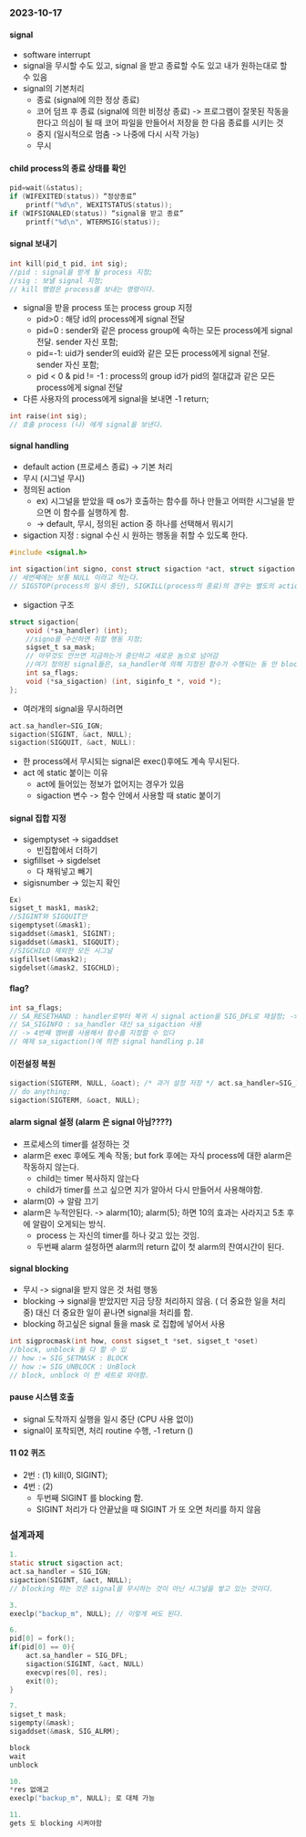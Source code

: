 ### 2023-10-17
#### signal
- software interrupt
- signal을 무시할 수도 있고, signal 을 받고 종료할 수도 있고 내가 원하는대로 할 수 있음
- signal의 기본처리
	- 종료 (signal에 의한 정상 종료)
	- 코어 덤프 후 종료 (signal에 의한 비정상 종료) -> 프로그램이 잘못된 작동을 한다고 의심이 될 때 코어 파일을 만들어서 저장을 한 다음 종료를 시키는 것
	- 중지 (일시적으로 멈춤 -> 나중에 다시 시작 가능)
	- 무시
#### child process의 종료 상태를 확인
```c
pid=wait(&status); 
if (WIFEXITED(status)) “정상종료” 
	printf("%d\n", WEXITSTATUS(status)); 
if (WIFSIGNALED(status)) “signal을 받고 종료” 
	printf("%d\n", WTERMSIG(status));
```
#### signal 보내기
```c
int kill(pid_t pid, int sig);
//pid : signal을 받게 될 process 지정;
//sig : 보낼 signal 지정;
// kill 명령은 process를 보내는 명령이다.
```
- signal을 받을 process 또는 process group 지정
	- pid>0 : 해당 id의 process에게 signal 전달
	- pid=0 : sender와 같은 process group에 속하는 모든 process에게 signal 전달. sender 자신 포함;
	- pid=-1: uid가 sender의 euid와 같은 모든 process에게 signal 전달. sender 자신 포함;
	- pid < 0 & pid != -1 : process의 group id가 pid의 절대값과 같은 모든 process에게 signal 전달
- 다른 사용자의 process에게 signal을 보내면 -1 return;
``` c
int raise(int sig);
// 호출 process (나) 에게 signal을 보낸다.
```
#### signal handling
- default action (프로세스 종료) -> 기본 처리
- 무시 (시그널 무시)
- 정의된 action
	- ex) 시그널을 받았을 때 os가 호출하는 함수를 하나 만들고 어떠한 시그널을 받으면 이 함수를 실행하게 함.
	- -> default, 무시, 정의된 action 중 하나를 선택해서 뭐시기
- sigaction 지정 : signal 수신 시 원하는 행동을 취할 수 있도록 한다.
```c
#include <signal.h>

int sigaction(int signo, const struct sigaction *act, struct sigaction *oact)
// 세번째에는 보통 NULL 이라고 적는다.
// SIGSTOP(process의 일시 중단), SIGKILL(process의 종료)의 경우는 별도의 action을 취할 수 없다.
```
- sigaction 구조
```c
struct sigaction{ 
	void (*sa_handler) (int); 
	//signo를 수신하면 취할 행동 지정;
	sigset_t sa_mask; 
	// 아무것도 안쓰면 지금하는거 중단하고 새로운 놈으로 넘어감
	//여기 정의된 signal들은, sa_handler에 의해 지정된 함수가 수행되는 동 안 blocking된다(처리를 뒤로 미룬다)
	int sa_flags; 
	void (*sa_sigaction) (int, siginfo_t *, void *); 
};
```
- 여러개의 signal을 무시하려면
```c
act.sa_handler=SIG_IGN; 
sigaction(SIGINT, &act, NULL); 
sigaction(SIGQUIT, &act, NULL):
```
- 한 process에서 무시되는 signal은 exec()후에도 계속 무시된다.
- act 에 static 붙이는 이유
	- act에 들어있는 정보가 없어지는 경우가 있음
	- sigaction 변수 -> 함수 안에서 사용할 때 static 붙이기
#### signal 집합 지정
- sigemptyset -> sigaddset
	- 빈집합에서 더하기
- sigfillset -> sigdelset
	- 다 채워넣고 빼기
- sigisnumber -> 있는지 확인
```c
Ex)
sigset_t mask1, mask2; 
//SIGINT와 SIGQUIT만
sigemptyset(&mask1); 
sigaddset(&mask1, SIGINT); 
sigaddset(&mask1, SIGQUIT); 
//SIGCHILD 제외한 모든 시그널
sigfillset(&mask2); 
sigdelset(&mask2, SIGCHLD);
```
#### flag?
```c
int sa_flags;
// SA_RESETHAND : handler로부터 복귀 시 signal action을 SIG_DFL로 재설정; -> 지정된 작업을 딱 한번만 작업하고 다시 signal이 오면 default action을 수행함
// SA_SIGINFO : sa_handler 대신 sa_sigaction 사용
// -> 4번째 멤버를 사용해서 함수를 지정할 수 있다
// 예제 sa_sigaction()에 의한 signal handling p.18
```
#### 이전설정 복원
```c
sigaction(SIGTERM, NULL, &oact); /* 과거 설정 저장 */ act.sa_handler=SIG_IGN; sigaction(SIGTERM, &act, NULL); 
// do anything; 
sigaction(SIGTERM, &oact, NULL);
```
#### alarm signal 설정 (alarm 은 signal 아님????)
- 프로세스의 timer를 설정하는 것
- alarm은 exec 후에도 계속 작동; but fork 후에는 자식 process에 대한 alarm은 작동하지 않는다.
	- child는 timer 복사하지 않는다
	- child가 timer를 쓰고 싶으면 지가 알아서 다시 만들어서 사용해야함.
- alarm(0) -> 알람 끄기
- alarm은 누적안된다. -> alarm(10); alarm(5); 하면 10의 효과는 사라지고 5초 후에 알람이 오게되는 방식.
	- process 는 자신의 timer를 하나 갖고 있는 것임.
	- 두번째 alarm 설정하면 alarm의 return 값이 첫 alarm의 잔여시간이 된다.
#### signal blocking
- 무시 -> signal을 받지 않은 것 처럼 행동
- blocking -> signal을 받았지만 지금 당장 처리하지 않음. ( 더 중요한 일을 처리 중) 대신 더 중요한 일이 끝나면 signal을 처리를 함.
- blocking 하고싶은 signal 들을 mask 로 집합에 넣어서 사용
```c
int sigprocmask(int how, const sigset_t *set, sigset_t *oset)
//block, unblock 둘 다 할 수 있
// how := SIG_SETMASK : BLOCK
// how := SIG_UNBLOCK : UnBlock
// block, unblock 이 한 세트로 와야함.
```
#### pause 시스템 호출
- signal 도착까지 실행을 일시 중단 (CPU 사용 없이)
- signal이 포착되면, 처리 routine 수행, -1 return ()
#### 11 02 퀴즈
- 2번 : (1) kill(0, SIGINT);
- 4번 : (2)
	- 두번째 SIGINT 를 blocking 함.
	- SIGINT 처리가 다 안끝났을 때 SIGINT 가 또 오면 처리를 하지 않음
### 설계과제
```c
1.
static struct sigaction act;
act.sa_handler = SIG_IGN;
sigaction(SIGINT, &act, NULL);
// blocking 하는 것은 signal을 무시하는 것이 아닌 시그널을 쌓고 있는 것이다.

3.
execlp("backup_m", NULL); // 이렇게 써도 된다.

6.
pid[0] = fork();
if(pid[0] == 0){
	act.sa_handler = SIG_DFL;
	sigaction(SIGINT, &act, NULL)
	execvp(res[0], res);
	exit(0);
}

7.
sigset_t mask;
sigempty(&mask);
sigaddset(&mask, SIG_ALRM);

block
wait
unblock

10.
*res 없애고
execlp("backup_m", NULL); 로 대체 가능

11.
gets 도 blocking 시켜야함
```